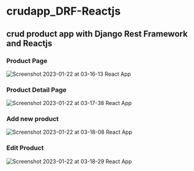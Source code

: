 # crudapp_DRF-Reactjs
<h2>crud product app with Django Rest Framework and Reactjs</h1>

<h3>Product Page</h3>

![Screenshot 2023-01-22 at 03-16-13 React App](https://user-images.githubusercontent.com/109239573/213909241-a55f41b4-3d90-479b-a4b0-4c30ef91a9df.png)


<h3>Product Detail Page</h3>

![Screenshot 2023-01-22 at 03-17-38 React App](https://user-images.githubusercontent.com/109239573/213909252-77155ad2-eda7-4bbe-a477-8c0f84ee1c3d.png)


<h3>Add new product</h3>

![Screenshot 2023-01-22 at 03-18-08 React App](https://user-images.githubusercontent.com/109239573/213909266-3dfde18b-6cd6-4030-9041-93fa884fe9b2.png)


<h3>Edit Product</h3>

![Screenshot 2023-01-22 at 03-18-29 React App](https://user-images.githubusercontent.com/109239573/213909277-988425a0-1551-4b06-acf9-f0d3dfd2b78c.png)


